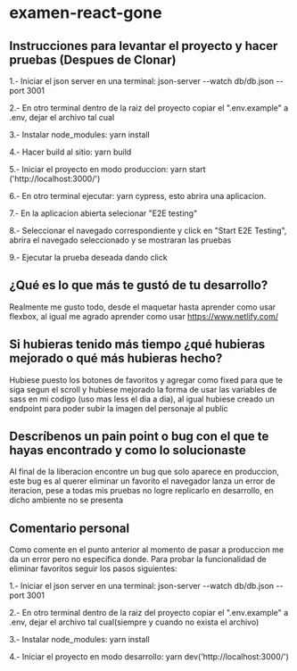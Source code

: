 # examen-react-gone

## Instrucciones para levantar el proyecto y hacer pruebas (Despues de Clonar)
1.- Iniciar el json server en una terminal: json-server --watch db/db.json --port 3001

2.- En otro terminal dentro de la raiz del proyecto copiar el ".env.example" a .env, dejar el archivo tal cual

3.- Instalar node_modules: yarn install

4.- Hacer build al sitio: yarn build

5.- Iniciar el proyecto en modo produccion: yarn start ('http://localhost:3000/')

6.- En otro terminal ejecutar: yarn cypress, esto abrira una aplicacion.

7.- En la aplicacion abierta selecionar "E2E testing"

8.- Seleccionar el navegado correspondiente y click en "Start E2E Testing", abrira el navegado seleccionado y se mostraran las pruebas

9.- Ejecutar la prueba deseada dando click

## ¿Qué es lo que más te gustó de tu desarrollo?
Realmente me gusto todo, desde el maquetar hasta aprender como usar flexbox, al igual me agrado aprender como usar https://www.netlify.com/

##  Si hubieras tenido más tiempo ¿qué hubieras mejorado o qué más hubieras hecho?
Hubiese puesto los botones de favoritos y agregar como fixed para que te siga segun el scroll y hubiese mejorado la forma de usar las variables de sass en mi codigo (uso mas less el dia a dia), al igual hubiese creado un endpoint para poder subir la imagen del personaje al public

## Descríbenos un pain point o bug con el que te hayas encontrado y como lo solucionaste
Al final de la liberacion encontre un bug que solo aparece en produccion, este bug es al querer eliminar un favorito el navegador lanza un error de iteracion, pese a todas mis pruebas no logre replicarlo en desarrollo, en dicho ambiente no se presenta

## Comentario personal
Como comente en el punto anterior al momento de pasar a produccion me da un error pero no especifica donde.
Para probar la funcionalidad de eliminar favoritos seguir los pasos siguientes:

1.- Iniciar el json server en una terminal: json-server --watch db/db.json --port 3001

2.- En otro terminal dentro de la raiz del proyecto copiar el ".env.example" a .env, dejar el archivo tal cual(siempre y cuando no exista el archivo)

3.- Instalar node_modules: yarn install

4.- Iniciar el proyecto en modo desarrollo: yarn dev('http://localhost:3000/')